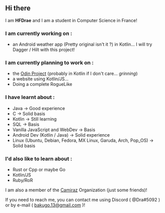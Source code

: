 ## Hi there
I am **HFDrae** and I am a student in Computer Science in France!

### I am currently working on :
- an Android weather app (Pretty original isn't it ?) in Kotlin... I will try Dagger / Hilt with this project!

### I am currently planning to work on :
- the [Odin Project](https://www.theodinproject.com/) (probably in Kotlin if I don't care... *grinning*)
- a website using Kotlin/JS... 
- Doing a complete RogueLike


### I have learnt about :
- Java -> Good experience
- C -> Solid basis
- Kotlin -> Still learning
- SQL -> Basis
- Vanilla JavaScript and WebDev -> Basis
- Android Dev (Kotlin / Java) -> Solid experience
- Linux (Ubuntu, Debian, Fedora, MX Linux, Garuda, Arch, Pop_OS) -> Solid basis

### I'd also like to learn about :
- Rust or Cpp or maybe Go
- Kotlin/JS
- Ruby/RoR

I am also a member of the [Camiraz](https://github.com/Camiraz) Organization (just some friends)!

If you need to reach me, you can contact me using Discord ( @Dra#5092 ) or by e-mail ( bakugo.13@gmail.com )!

